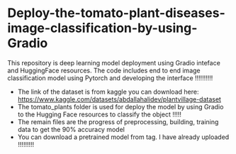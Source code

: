 # Deploy-the-tomato-plant-diseases-image-classification-by-using-Gradio
This repository is deep learning model deployment using Gradio inteface and HuggingFace resources. The code includes end to end image classification model using Pytorch and developing the interface !!!!!!!!!!
- The link of the dataset is from kaggle you can download here: https://www.kaggle.com/datasets/abdallahalidev/plantvillage-dataset
- The tomato_plants folder is used for deploy the model by using Gradio to the Hugging Face resources to classify the object !!!!!
- The remain files are the progress of preprocessing, building, training data to get the 90% accuracy model 
- You can download a pretrained model from tag. I have already uploaded !!!!!!!!!
